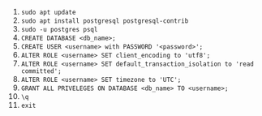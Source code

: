 1. `sudo apt update`
1. `sudo apt install postgresql postgresql-contrib`
1. `sudo -u postgres psql`
1. `CREATE DATABASE <db_name>;`
1. `CREATE USER <username> with PASSWORD '<password>';`
1. `ALTER ROLE <username> SET client_encoding to 'utf8';`
1. `ALTER ROLE <username> SET default_transaction_isolation to 'read committed';`
1. `ALTER ROLE <username> SET timezone to 'UTC';`
1. `GRANT ALL PRIVELEGES ON DATABASE <db_name> TO <username>;`
1. `\q`
1. `exit`
